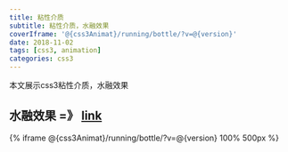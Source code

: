 ```yaml
---
title: 粘性介质
subtitle: 粘性介质，水融效果
coverIframe: '@{css3Animat}/running/bottle/?v=@{version}'
date: 2018-11-02
tags: [css3, animation]
categories: css3
---
```

本文展示css3粘性介质，水融效果
<!--more-->

## 水融效果 =》 [link](@{css3Animat}/running/bottle/?v=@{version})
{% iframe @{css3Animat}/running/bottle/?v=@{version} 100% 500px %}

